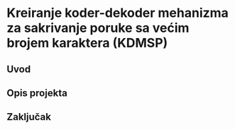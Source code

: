 # Kreiranje koder-dekoder mehanizma za sakrivanje poruke sa većim brojem karaktera (KDMSP)

## Uvod
## Opis projekta
## Zaključak
